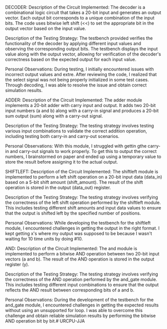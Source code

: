 DECODER:
Description of the Circuit Implemented:
    The decoder is a combinational logic circuit that takes a 20-bit input and generates an output vector. Each output bit corresponds to a unique combination of the input bits. The code uses bitwise left shift (<<) to set the appropriate bit in the output vector based on the input value.

Description of the Testing Strategy:
    The testbench provided verifies the functionality of the decoder by applying different input values and observing the corresponding output bits. The testbench displays the input value along with the output vector, allowing for verification of the decoder's correctness based on the expected output for each input value.

Personal Observations:
    During testing, I initially encountered issues with incorrect output values and extre. After reviewing the  code, I realized that the select signal was not being properly initialized in some test cases. Through decoding, I was able to resolve the issue and obtain correct simulation results.

ADDER:
Description of the Circuit Implemented:
    The adder module implements a 20-bit adder with carry input and output. It adds two 20-bit input numbers (a and b) along with a carry-in signal and produces a 20-bit sum output (sum) along with a carry-out signal.

Description of the Testing Strategy:
    The testing strategy involves testing various input combinations to validate the correct addition operation, including testing both carry-in and carry-out scenarios.

Personal Observations:
    With this module, I struggled with gettin gthe carry-in and carry-out signals to work properly. To get this to output the correct numbers, I brainstormed on paper and ended up using a temporary value to store the result before assigning it to the actual output.

SHIFTLEFT:
Description of the Circuit Implemented:
    The shiftleft module is implemented to perform a left shift operation on a 20-bit input data (data_in) based on a 5-bit shift amount (shift_amount). The result of the shift operation is stored in the output (data_out) register.

Description of the Testing Strategy:
    The testing strategy involves verifying the correctness of the left shift operation performed by the shiftleft module. This includes testing different shift amounts and input data values to ensure that the output is shifted left by the specified number of positions.

Personal Observations:
    While developing the testbench for the shiftleft module, I encountered challenges in getting the output in the right format. I kept getting x's where my output was supposed to be because I wasn't waiting for 10 time units by doing #10.

AND:
Description of the Circuit Implemented:
    The and module is implemented to perform a bitwise AND operation between two 20-bit input vectors (a and b). The result of the AND operation is stored in the output register (y).

Description of the Testing Strategy:
    The testing strategy involves verifying the correctness of the AND operation performed by the and_gate module. This includes testing different input combinations to ensure that the output reflects the AND result between corresponding bits of a and b.

Personal Observations:
    During the development of the testbench for the and_gate module, I encountered challenges in getting the expected results without using an unsupported for loop. I was able to overcome this challenge and obtain reliable simulation results by performing the bitwise AND operation bit by bit.# URCPU-JJA
